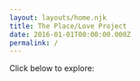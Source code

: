 ```yaml
---
layout: layouts/home.njk
title: The Place/Love Project
date: 2016-01-01T00:00:00.000Z
permalink: /
---
```

Click below to explore:
